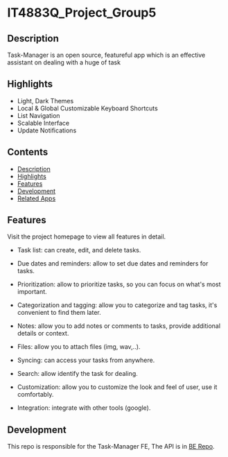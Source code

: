 # IT4883Q_Project_Group5
## Description

Task-Manager is an open source, featureful app which is an effective assistant on dealing with a huge of task

## Highlights

- Light, Dark  Themes
- Local & Global Customizable Keyboard Shortcuts
- List Navigation
- Scalable Interface
- Update Notifications

## Contents

- [Description](#description)
- [Highlights](#highlights)
- [Features](#features)
- [Development](#development)
- [Related Apps](#related-apps)



## Features

Visit the project homepage to view all features in detail.


- Task list: can create, edit, and delete tasks.

- Due dates and reminders: allow to set due dates and reminders for tasks.

- Prioritization: allow to prioritize tasks, so you can focus on what's most important.

- Categorization and tagging: allow you to categorize and tag tasks, it's convenient to find them later.

- Notes: allow you to add notes or comments to tasks, provide additional details or context.

- Files: allow you to attach files (img, wav,..).

- Syncing: can access your tasks from anywhere.

- Search: allow identify the task for dealing.

- Customization: allow you to customize the look and feel of user, use it comfortably.

- Integration: integrate with other tools (google).

## Development

This repo is responsible for the Task-Manager FE, The API is in [BE Repo](https://github.com/LongNguyenVu24/IT4883Q_Project_Group5-BE.git).




